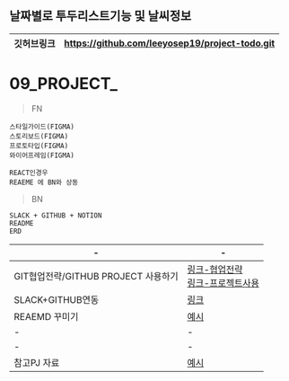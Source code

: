 ## 날짜별로 투두리스트기능 및 날씨정보

|깃허브링크|https://github.com/leeyosep19/project-todo.git|
|-|-|


# 09_PROJECT_

> FN
```
스타일가이드(FIGMA)
스토리보드(FIGMA)
프로토타입(FIGMA)
와이어프레임(FIGMA)

REACT인경우
REAEME 에 BN와 상동
```


> BN
```
SLACK + GITHUB + NOTION
README
ERD

```
|-|-|
|-|-|
|GIT협업전략/GITHUB PROJECT 사용하기|[링크-협업전략]()<br>[링크-프로젝트사용](https://devlog-wjdrbs96.tistory.com/227)|
|SLACK+GITHUB연동|[링크](https://sepiros.tistory.com/37)|
|REAEMD 꾸미기|[예시](./BN/README)|
|-|-|
|-|-|
|참고PJ 자료|[예시](./BN/REF_PROJECTS)|

